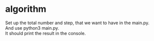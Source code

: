 # algorithm
Set up the total number and step, that we want to have in the main.py.    
And use python3 main.py.     
It should print the result in the console.     
